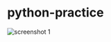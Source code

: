 # python-practice
![screenshot 1](https://user-images.githubusercontent.com/43368212/123790317-d73b5680-d8e6-11eb-927a-111e4b4eb9ff.png)

